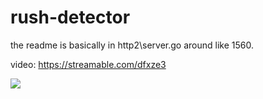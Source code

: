 # rush-detector

the readme is basically in http2\server.go around like 1560.

video:
https://streamable.com/dfxze3

![](https://cdn.discordapp.com/attachments/552210716036300810/821761711425191956/unknown.png)
